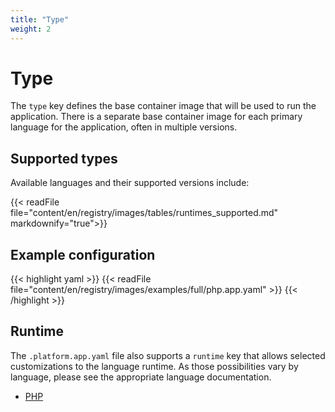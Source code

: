 ```yaml
---
title: "Type"
weight: 2
---
```


# Type

The `type` key defines the base container image that will be used to run the application.  There is a separate base container image for each primary language for the application, often in multiple versions.  

## Supported types

Available languages and their supported versions include:

{{< readFile file="content/en/registry/images/tables/runtimes_supported.md" markdownify="true">}}

## Example configuration

{{< highlight yaml >}}
{{< readFile file="content/en/registry/images/examples/full/php.app.yaml" >}}
{{< /highlight >}}

## Runtime

The `.platform.app.yaml` file also supports a `runtime` key that allows selected customizations to the language runtime. As those possibilities vary by language, please see the appropriate language documentation.

* [PHP](/languages/php.html)
